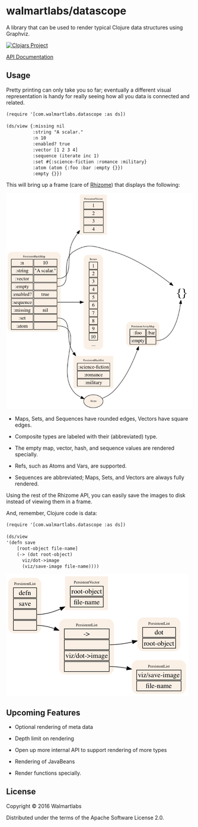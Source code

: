 # walmartlabs/datascope

A library that can be used to render typical Clojure data structures using
Graphviz.
 
[![Clojars Project](https://img.shields.io/clojars/v/walmartlabs/datascope.svg)](https://clojars.org/walmartlabs/datascope)

[API Documentation](http://walmartlabs.github.io/datascope/)

## Usage

Pretty printing can only take you so far; eventually 
a different visual representation is handy for really seeing how all you
data is connected and related.


```
(require '[com.walmartlabs.datascope :as ds])

(ds/view {:missing nil
          :string "A scalar."
          :n 10
          :enabled? true
          :vector [1 2 3 4]
          :sequence (iterate inc 1)
          :set #{:science-fiction :romance :military}
          :atom (atom {:foo :bar :empty {}})
          :empty {}})
```

This will bring up a frame (care of [Rhizome](https://github.com/ztellman/rhizome))
that displays the following:

![example](basics.png)

* Maps, Sets, and Sequences have rounded edges, Vectors have square edges.

* Composite types are labeled with their (abbreviated) type.

* The empty map, vector, hash, and sequence values are rendered specially.

* Refs, such as Atoms and Vars, are supported.

* Sequences are abbreviated; Maps, Sets, and Vectors are always fully rendered.

Using the rest of the Rhizome API, you can easily save the images to disk
instead of viewing them in a frame.

And, remember, Clojure code is data:


```
(require '[com.walmartlabs.datascope :as ds])

(ds/view 
'(defn save
    [root-object file-name]
    (-> (dot root-object)
      viz/dot->image
      (viz/save-image file-name))))
```

![save-function](save-function.png)

## Upcoming Features

* Optional rendering of meta data

* Depth limit on rendering

* Open up more internal API to support rendering of more types

* Rendering of JavaBeans

* Render functions specially.

## License

Copyright © 2016 Walmartlabs

Distributed under the terms of the Apache Software License 2.0.
